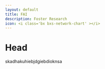 ```yaml
---
layout: default
title: FAI
description: Foster Research
icon: <i class='bx bxs-network-chart' ></i>
---
```


# Head
skadhakuhiebjdgiebdioknsa